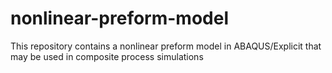 # nonlinear-preform-model
This repository contains a nonlinear preform model in ABAQUS/Explicit that may be used in composite process simulations
